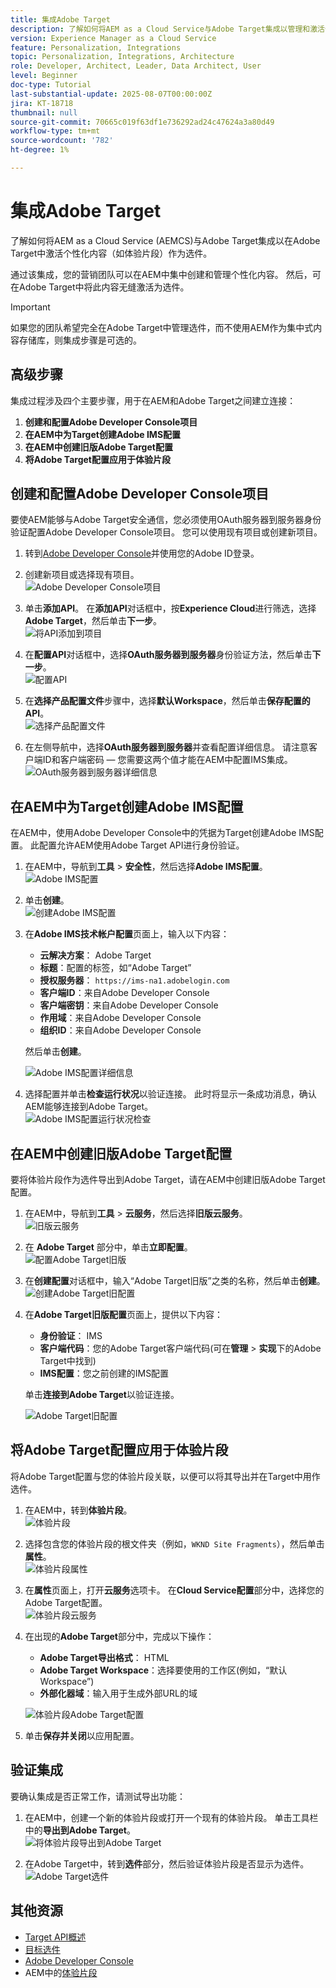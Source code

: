 ```yaml
---
title: 集成Adobe Target
description: 了解如何将AEM as a Cloud Service与Adobe Target集成以管理和激活个性化内容（体验片段）作为选件。
version: Experience Manager as a Cloud Service
feature: Personalization, Integrations
topic: Personalization, Integrations, Architecture
role: Developer, Architect, Leader, Data Architect, User
level: Beginner
doc-type: Tutorial
last-substantial-update: 2025-08-07T00:00:00Z
jira: KT-18718
thumbnail: null
source-git-commit: 70665c019f63df1e736292ad24c47624a3a80d49
workflow-type: tm+mt
source-wordcount: '782'
ht-degree: 1%

---
```



# 集成Adobe Target

了解如何将AEM as a Cloud Service (AEMCS)与Adobe Target集成以在Adobe Target中激活个性化内容（如体验片段）作为选件。

通过该集成，您的营销团队可以在AEM中集中创建和管理个性化内容。 然后，可在Adobe Target中将此内容无缝激活为选件。

>[!IMPORTANT]
>
>如果您的团队希望完全在Adobe Target中管理选件，而不使用AEM作为集中式内容存储库，则集成步骤是可选的。

## 高级步骤

集成过程涉及四个主要步骤，用于在AEM和Adobe Target之间建立连接：

1. **创建和配置Adobe Developer Console项目**
2. **在AEM中为Target创建Adobe IMS配置**
3. **在AEM中创建旧版Adobe Target配置**
4. **将Adobe Target配置应用于体验片段**

## 创建和配置Adobe Developer Console项目

要使AEM能够与Adobe Target安全通信，您必须使用OAuth服务器到服务器身份验证配置Adobe Developer Console项目。 您可以使用现有项目或创建新项目。

1. 转到[Adobe Developer Console](https://developer.adobe.com/console)并使用您的Adobe ID登录。

2. 创建新项目或选择现有项目。\
   ![Adobe Developer Console项目](../assets/setup/adc-project.png)

3. 单击&#x200B;**添加API**。 在&#x200B;**添加API**&#x200B;对话框中，按&#x200B;**Experience Cloud**&#x200B;进行筛选，选择&#x200B;**Adobe Target**，然后单击&#x200B;**下一步**。\
   ![将API添加到项目](../assets/setup/adc-add-api.png)

4. 在&#x200B;**配置API**&#x200B;对话框中，选择&#x200B;**OAuth服务器到服务器**&#x200B;身份验证方法，然后单击&#x200B;**下一步**。\
   ![配置API](../assets/setup/adc-configure-api.png)

5. 在&#x200B;**选择产品配置文件**&#x200B;步骤中，选择&#x200B;**默认Workspace**，然后单击&#x200B;**保存配置的API**。\
   ![选择产品配置文件](../assets/setup/adc-select-product-profiles.png)

6. 在左侧导航中，选择&#x200B;**OAuth服务器到服务器**&#x200B;并查看配置详细信息。 请注意客户端ID和客户端密码 — 您需要这两个值才能在AEM中配置IMS集成。
   ![OAuth服务器到服务器详细信息](../assets/setup/adc-oauth-server-to-server.png)

## 在AEM中为Target创建Adobe IMS配置

在AEM中，使用Adobe Developer Console中的凭据为Target创建Adobe IMS配置。 此配置允许AEM使用Adobe Target API进行身份验证。

1. 在AEM中，导航到&#x200B;**工具** > **安全性**，然后选择&#x200B;**Adobe IMS配置**。\
   ![Adobe IMS配置](../assets/setup/aem-ims-configurations.png)

2. 单击&#x200B;**创建**。\
   ![创建Adobe IMS配置](../assets/setup/aem-create-ims-configuration.png)

3. 在&#x200B;**Adobe IMS技术帐户配置**&#x200B;页面上，输入以下内容：
   - **云解决方案**： Adobe Target
   - **标题**：配置的标签，如“Adobe Target”
   - **授权服务器**： `https://ims-na1.adobelogin.com`
   - **客户端ID**：来自Adobe Developer Console
   - **客户端密钥**：来自Adobe Developer Console
   - **作用域**：来自Adobe Developer Console
   - **组织ID**：来自Adobe Developer Console

   然后单击&#x200B;**创建**。

   ![Adobe IMS配置详细信息](../assets/setup/aem-ims-configuration-details.png)

4. 选择配置并单击&#x200B;**检查运行状况**&#x200B;以验证连接。 此时将显示一条成功消息，确认AEM能够连接到Adobe Target。\
   ![Adobe IMS配置运行状况检查](../assets/setup/aem-ims-configuration-health-check.png)

## 在AEM中创建旧版Adobe Target配置

要将体验片段作为选件导出到Adobe Target，请在AEM中创建旧版Adobe Target配置。

1. 在AEM中，导航到&#x200B;**工具** > **云服务**，然后选择&#x200B;**旧版云服务**。\
   ![旧版云服务](../assets/setup/aem-legacy-cloud-services.png)

2. 在 **Adobe Target** 部分中，单击&#x200B;**立即配置**。\
   ![配置Adobe Target旧版](../assets/setup/aem-configure-adobe-target-legacy.png)

3. 在&#x200B;**创建配置**&#x200B;对话框中，输入“Adobe Target旧版”之类的名称，然后单击&#x200B;**创建**。\
   ![创建Adobe Target旧配置](../assets/setup/aem-create-adobe-target-legacy-configuration.png)

4. 在&#x200B;**Adobe Target旧版配置**&#x200B;页面上，提供以下内容：
   - **身份验证**： IMS
   - **客户端代码**：您的Adobe Target客户端代码(可在&#x200B;**管理** > **实现**&#x200B;下的Adobe Target中找到)
   - **IMS配置**：您之前创建的IMS配置

   单击&#x200B;**连接到Adobe Target**&#x200B;以验证连接。

   ![Adobe Target旧配置](../assets/setup/aem-target-legacy-configuration.png)

## 将Adobe Target配置应用于体验片段

将Adobe Target配置与您的体验片段关联，以便可以将其导出并在Target中用作选件。

1. 在AEM中，转到&#x200B;**体验片段**。\
   ![体验片段](../assets/setup/aem-experience-fragments.png)

2. 选择包含您的体验片段的根文件夹（例如，`WKND Site Fragments`），然后单击&#x200B;**属性**。\
   ![体验片段属性](../assets/setup/aem-experience-fragments-properties.png)

3. 在&#x200B;**属性**&#x200B;页面上，打开&#x200B;**云服务**&#x200B;选项卡。 在&#x200B;**Cloud Service配置**&#x200B;部分中，选择您的Adobe Target配置。\
   ![体验片段云服务](../assets/setup/aem-experience-fragments-cloud-services.png)

4. 在出现的&#x200B;**Adobe Target**&#x200B;部分中，完成以下操作：
   - **Adobe Target导出格式**： HTML
   - **Adobe Target Workspace**：选择要使用的工作区(例如，“默认Workspace”)
   - **外部化器域**：输入用于生成外部URL的域

   ![体验片段Adobe Target配置](../assets/setup/aem-experience-fragments-adobe-target-configuration.png)

5. 单击&#x200B;**保存并关闭**&#x200B;以应用配置。

## 验证集成

要确认集成是否正常工作，请测试导出功能：

1. 在AEM中，创建一个新的体验片段或打开一个现有的体验片段。 单击工具栏中的&#x200B;**导出到Adobe Target**。\
   ![将体验片段导出到Adobe Target](../assets/setup/aem-export-experience-fragment-to-adobe-target.png)

2. 在Adobe Target中，转到&#x200B;**选件**&#x200B;部分，然后验证体验片段是否显示为选件。\
   ![Adobe Target选件](../assets/setup/adobe-target-xf-as-offer.png)

## 其他资源

- [Target API概述](https://experienceleague.adobe.com/zh-hans/docs/target-dev/developer/api/target-api-overview)
- [目标选件](https://experienceleague.adobe.com/zh-hans/docs/target/using/experiences/offers/manage-content)
- [Adobe Developer Console](https://developer.adobe.com/developer-console/docs/guides/)
- AEM中的[体验片段](https://experienceleague.adobe.com/zh-hans/docs/experience-manager-learn/sites/experience-fragments/experience-fragments-feature-video-use)